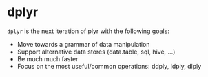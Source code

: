 # dplyr

`dplyr` is the next iteration of plyr with the following goals:

* Move towards a grammar of data manipulation
* Support alternative data stores (data.table, sql, hive, ...)
* Be much much faster
* Focus on the most useful/common operations: ddply, ldply, dlply
